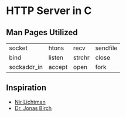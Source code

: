 # HTTP Server in C

## Man Pages Utilized

<table>
    <tr>
        <td>socket</td>
        <td>htons</td>
        <td>recv</td>
        <td>sendfile</td>
    </tr>
    <tr>
        <td>bind</td>
        <td>listen</td>
        <td>strchr</td>
        <td>close</td>
    </tr>
    <tr>
        <td>sockaddr_in</td>
        <td>accept</td>
        <td>open</td>
        <td>fork</td>
    </tr>
</table>

## Inspiration
- [Nir Lichtman](https://www.youtube.com/@nirlichtman)
- [Dr. Jonas Birch](https://www.youtube.com/@dr-Jonas-Birch)
